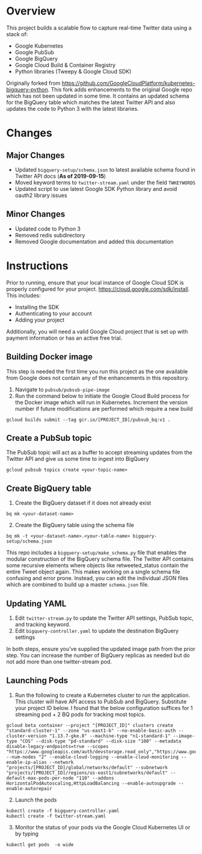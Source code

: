 # Overview
This project builds a scalable flow to capture real-time Twitter data using a stack of:
- Google Kubernetes
- Google PubSub
- Google BigQuery
- Google Cloud Build & Container Registry
- Python libraries (Tweepy & Google Cloud SDK)

Originally forked from https://github.com/GoogleCloudPlatform/kubernetes-bigquery-python. This fork adds enhancements to the original Google repo which has not been updated in some time. It contains an updated schema for the BigQuery table which matches the latest Twitter API and also updates the code to Python 3 with the latest libraries.

# Changes

## Major Changes
- Updated `bigquery-setup/schema.json` to latest available schema found in Twitter API docs (**As of 2019-09-15**)
- Moved keyword terms to `twitter-stream.yaml` under the field `TWKEYWORDS`
- Updated script to use latest Google SDK Python library and avoid oauth2 library issues

## Minor Changes
- Updated code to Python 3
- Removed redis subdirectory
- Removed Google documentation and added this documentation

# Instructions
Prior to running, ensure that your local instance of Google Cloud SDK is properly configured for your project. https://cloud.google.com/sdk/install. This includes:
- Installing the SDK
- Authenticating to your account
- Adding your project

Additionally, you will need a valid Google Cloud project that is set up with payment information or has an active free trial.

## Building Docker image
This step is needed the first time you run this project as the one available from Google does not contain any of the enhancements in this repository.
1. Navigate to `pubsub/pubsub-pipe-image`
2. Run the command below to initiate the Google Cloud Build process for the Docker image which will run in Kubernetes. Increment the version number if future modifications are performed which require a new build
```
gcloud builds submit --tag gcr.io/[PROJECT_ID]/pubsub_bq:v1 .
```

## Create a PubSub topic
The PubSub topic will act as a buffer to accept streaming updates from the Twitter API and give us some time to ingest into BigQuery
```
gcloud pubsub topics create <your-topic-name>
```

## Create BigQuery table
1. Create the BigQuery dataset if it does not already exist
```
bq mk <your-dataset-name>
```
2. Create the BigQuery table using the schema file
```
bq mk -t <your-dataset-name>.<your-table-name> bigquery-setup/schema.json
```
This repo includes a `bigquery-setup/make_schema.py` file that enables the modular construction of the BigQuery schema file. The Twitter API contains some recursive elements where objects like retweeted_status contain the entire Tweet object again. This makes working on a single schema file confusing and error prone. Instead, you can edit the individual JSON files which are combined to build up a master `schema.json` file.

## Updating YAML
1. Edit `twitter-stream.py` to update the Twitter API settings, PubSub topic, and tracking keyword.
2. Edit `bigquery-controller.yaml` to update the destination BigQuery settings

In both steps, ensure you've supplied the updated image path from the prior step. You can increase the number of BigQuery replicas as needed but do not add more than one twitter-stream pod.

## Launching Pods
1. Run the following to create a Kubernetes cluster to run the application. This cluster will have API access to PubSub and BigQuery. Substitute your project ID below. I found that the below configuration suffices for 1 streaming pod + 2 BQ pods for tracking most topics.
```
gcloud beta container --project "[PROJECT_ID]" clusters create "standard-cluster-1" --zone "us-east1-b" --no-enable-basic-auth --cluster-version "1.13.7-gke.8" --machine-type "n1-standard-1" --image-type "COS" --disk-type "pd-standard" --disk-size "100" --metadata disable-legacy-endpoints=true --scopes "https://www.googleapis.com/auth/devstorage.read_only","https://www.googleapis.com/auth/bigquery","https://www.googleapis.com/auth/logging.write","https://www.googleapis.com/auth/monitoring","https://www.googleapis.com/auth/pubsub","https://www.googleapis.com/auth/servicecontrol","https://www.googleapis.com/auth/service.management.readonly","https://www.googleapis.com/auth/trace.append" --num-nodes "2" --enable-cloud-logging --enable-cloud-monitoring --enable-ip-alias --network "projects/[PROJECT_ID]/global/networks/default" --subnetwork "projects/[PROJECT_ID]/regions/us-east1/subnetworks/default" --default-max-pods-per-node "110" --addons HorizontalPodAutoscaling,HttpLoadBalancing --enable-autoupgrade --enable-autorepair
```

2. Launch the pods
```
kubectl create -f bigquery-controller.yaml
kubectl create -f twitter-stream.yaml
```
3. Monitor the status of your pods via the Google Cloud Kubernetes UI or by typing
```
kubectl get pods  -o wide
```